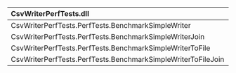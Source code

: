  CsvWriterPerfTests.dll                                       | Metric   | Unit | Iterations | Average | STDEV.S |   Min |    Max
:------------------------------------------------------------ |:-------- |:----:|:----------:| -------:| -------:| -----:| ------:
 CsvWriterPerfTests.PerfTests.BenchmarkSimpleWriter           | Duration | msec |    100     |   7.367 |   2.342 | 5.636 | 18.712
 CsvWriterPerfTests.PerfTests.BenchmarkSimpleWriterJoin       | Duration | msec |    100     |   1.581 |   0.199 | 1.383 |  2.309
 CsvWriterPerfTests.PerfTests.BenchmarkSimpleWriterToFile     | Duration | msec |    100     |   8.045 |   2.045 | 6.550 | 15.411
 CsvWriterPerfTests.PerfTests.BenchmarkSimpleWriterToFileJoin | Duration | msec |    100     |   2.709 |   0.496 | 2.141 |  4.665
